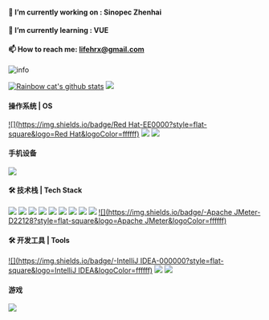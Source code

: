 

<!--
**lifehrx/lifehrx** is a ✨ _special_ ✨ repository because its `README.md` (this file) appears on your GitHub profile.
### Hi there 👋
### 🔭 I’m currently working on : 
### 🌱 I’m currently learning :
### 👯 I’m looking to collaborate on :
### 🤔 I’m looking for help with :
### 💬 Ask me about :
### 📫 How to reach me: 
### 😄 Pronouns: 
### ⚡ Fun fact: 
[![](https://img.shields.io/badge/Steam-171a21?style=flat-square&logo=steam&logoColor=ffffff)](https://steamcommunity.com/id/antzuhl)
#### mac卡片
[![](https://img.shields.io/badge/macOS-Hackintosh-292e33?style=flat-square&logo=apple&logoColor=ffffff)]
-->

#### 🔭 I’m currently working on : Sinopec Zhenhai
#### 🌱 I’m currently learning : VUE
#### 📫 How to reach me: lifehrx@gmail.com

![info](https://github-readme-stats.vercel.app/api?username=lifehrx&show_icons=true&count_private=true&hide=prs&theme=dark)

[![Rainbow cat's github stats](https://github-readme-stats.vercel.app/api?username=lifehrx&show_icons=true)](https://github.com/anuraghazra/github-readme-stats)
![](https://visitor-badge.glitch.me/badge?page_id=lifehrx.readme)

#### 操作系统 | OS
[![](https://img.shields.io/badge/Red Hat-EE0000?style=flat-square&logo=Red Hat&logoColor=ffffff)](https://www.archlinux.org/)
[![](https://img.shields.io/badge/macOS-000000?style=flat-square&logo=macOS&logoColor=ffffff)](https://www.archlinux.org/)
[![](https://img.shields.io/badge/Windows-0078D6?style=flat-square&logo=Windows&logoColor=ffffff)](https://www.vivo.com/)


#### 手机设备
[![](https://img.shields.io/badge/Android-A4C639?style=flat-square&logo=Android&logoColor=ffffff)](https://www.vivo.com/)
#### 🛠 技术栈 | Tech Stack
[![](https://img.shields.io/badge/-Java-007396?style=flat-square&logo=java&logoColor=ffffff)](https://simpleicons.org/)
[![](https://img.shields.io/badge/-Python-3776AB?style=flat-square&logo=Python&logoColor=ffffff)](https://simpleicons.org/)
[![](https://img.shields.io/badge/-JavaScript-F7DF1E?style=flat-square&logo=JavaScript&logoColor=ffffff)](https://simpleicons.org/)
[![](https://img.shields.io/badge/-Docker-1488C6?style=flat-square&logo=Oracle&logoColor=ffffff)](https://simpleicons.org/)
[![](https://img.shields.io/badge/-Oracle-F80000?style=flat-square&logo=Oracle&logoColor=ffffff)](https://simpleicons.org/)
[![](https://img.shields.io/badge/-MySQL-4479A1?style=flat-square&logo=Oracle&logoColor=ffffff)](https://simpleicons.org/)
[![](https://img.shields.io/badge/-Redis-D82C20?style=flat-square&logo=Oracle&logoColor=ffffff)](https://simpleicons.org/)
[![](https://img.shields.io/badge/-Elasticsearch-005571?style=flat-square&logo=Elasticsearch&logoColor=ffffff)](https://simpleicons.org/)
[![](https://img.shields.io/badge/-Spring-6DB33F?style=flat-square&logo=Spring&logoColor=ffffff)](https://simpleicons.org/)
[![](https://img.shields.io/badge/-Apache JMeter-D22128?style=flat-square&logo=Apache JMeter&logoColor=ffffff)](https://simpleicons.org/)


#### 🛠 开发工具 | Tools
[![](https://img.shields.io/badge/-IntelliJ IDEA-000000?style=flat-square&logo=IntelliJ IDEA&logoColor=ffffff)](https://simpleicons.org/)
[![](https://img.shields.io/badge/-Postman-FF6C37?style=flat-square&logo=Postman&logoColor=ffffff)](https://simpleicons.org/)
[![](https://img.shields.io/badge/-Markdown-000000?style=flat-square&logo=Markdown&logoColor=ffffff)](https://simpleicons.org/)

#### 游戏
![](https://img.shields.io/badge/-Nintendo%20Switch-e60012?style=flat-square&logo=nintendo%20switch&logoColor=ffffff)


